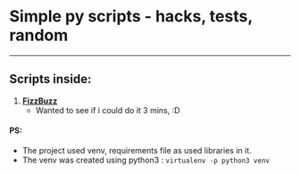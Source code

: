 # Simple py scripts - hacks, tests, random
---

## Scripts inside:
1. [**FizzBuzz**][FB]
    - Wanted to see if i could do it 3 mins, :D


#### PS:
- The project used venv, requirements file as used libraries in it.
- The venv was created using python3 : `virtualenv -p python3 venv`

[FB]:http://c2.com/cgi/wiki?FizzBuzzTest
